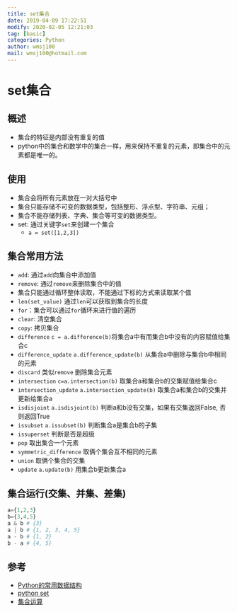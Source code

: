 ```yaml
---
title: set集合
date: 2019-04-09 17:22:51	
modify: 2020-02-05 12:21:03 
tag: [basic]
categories: Python 
author: wmsj100
mail: wmsj100@hotmail.com
---
```


# set集合

## 概述

- 集合的特征是内部没有重复的值
- python中的集合和数学中的集合一样，用来保持不重复的元素，即集合中的元素都是唯一的。


## 使用

- 集合会将所有元素放在一对大括号中
- 集合只能存储不可变的数据类型，包括整形、浮点型、字符串、元组；
- 集合不能存储列表、字典、集合等可变的数据类型。
- set: 通过关键字`set`来创建一个集合
	- `a = set([1,2,3])`

## 集合常用方法

- `add`: 通过`add`向集合中添加值
- `remove`: 通过`remove`来删除集合中的值
- 集合只能通过循环整体读取，不能通过下标的方式来读取某个值
- `len(set_value)` 通过`len`可以获取到集合的长度
- `for`：集合可以通过`for`循环来进行值的遍历
- `clear`: 清空集合
- `copy`: 拷贝集合
- `difference` `c = a.difference(b)`将集合a中有而集合b中没有的内容赋值给集合c
- `difference_update` `a.difference_update(b)` 从集合a中删除与集合b中相同的元素
- `discard` 类似`remove` 删除集合元素
- `intersection` `c=a.intersection(b)` 取集合a和集合b的交集赋值给集合c
- `intersection_update` `a.intersection_update(b)` 取集合a和集合b的交集并更新给集合a
- `isdisjoint` `a.isdisjoint(b)` 判断a和b没有交集，如果有交集返回False, 否则返回True
- `issubset` `a.issubset(b)` 判断集合a是集合b的子集
- `issuperset` 判断是否是超级
- `pop` 取出集合一个元素
- `symmetric_difference` 取俩个集合互不相同的元素
- `union` 取俩个集合的交集
- `update` `a.update(b)` 用集合b更新集合a

## 集合运行(交集、并集、差集)

```python
a={1,2,3}
b={3,4,5}
a & b # {3}
a | b # {1, 2, 3, 4, 5}
a - b # {1, 2}
b - a # {4, 5}
```

## 参考
- [Python的常用数据结构](https://segmentfault.com/ls/1650000017333471/l/1500000016653718)
- [python set](http://c.biancheng.net/view/4400.html)
- [集合运算](http://c.biancheng.net/view/4402.html)
